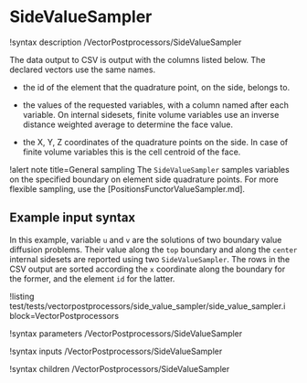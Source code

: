 # SideValueSampler

!syntax description /VectorPostprocessors/SideValueSampler

The data output to CSV is output with the columns listed below. The declared vectors use the same
names.

- the id of the element that the quadrature point, on the side, belongs to.

- the values of the requested variables, with a column named after each variable.
  On internal sidesets, finite volume variables use an inverse distance weighted average to determine the face value.

- the X, Y, Z coordinates of the quadrature points on the side. In case of finite
  volume variables this is the cell centroid of the face.

!alert note title=General sampling
The `SideValueSampler` samples variables on the specified boundary on element side quadrature points. For more flexible sampling,
use the [PositionsFunctorValueSampler.md].

## Example input syntax

In this example, variable `u` and `v` are the solutions of two boundary value diffusion problems. Their value along the `top` boundary and along the `center` internal sidesets are reported using two `SideValueSampler`. The rows in the CSV output are sorted according the `x` coordinate along the boundary for the former, and the element `id` for the latter.

!listing test/tests/vectorpostprocessors/side_value_sampler/side_value_sampler.i block=VectorPostprocessors

!syntax parameters /VectorPostprocessors/SideValueSampler

!syntax inputs /VectorPostprocessors/SideValueSampler

!syntax children /VectorPostprocessors/SideValueSampler
